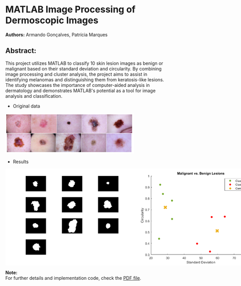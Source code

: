 # MATLAB Image Processing of Dermoscopic Images

**Authors:** Armando Gonçalves, Patrícia Marques  

## **Abstract:**  
This project utilizes MATLAB to classify 10 skin lesion images as benign or malignant based on their standard deviation and circularity. By combining image processing and cluster analysis, the project aims to assist in identifying melanomas and distinguishing them from keratosis-like lesions. The study showcases the importance of computer-aided analysis in dermatology and demonstrates MATLAB's potential as a tool for image analysis and classification.

- Original data
<img src="Data/original.png" alt="Original Lesions" width="400"/>

- Results
<div style="display: flex;">
    <img src="Data/masked.png" alt="Masked Image" width="400" />
    <img src="Data/clusters.png" alt="Clusters Image" width="400" />
</div>


**Note:**  
For further details and implementation code, check the [PDF file](Relatório/Projeto_100290_100357.pdf).
